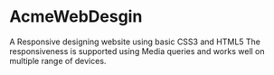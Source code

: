 # AcmeWebDesgin
A Responsive designing website using basic CSS3 and HTML5 
The responsiveness is supported using Media queries and works well on multiple range of devices.
